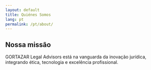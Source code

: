 ```yaml
---
layout: default
title: Quiénes Somos
lang: pt
permalink: /pt/about/
---
```


## Nossa missão

GORTAZAR Legal Advisors está na vanguarda da inovação jurídica, integrando ética, tecnologia e excelência profissional.